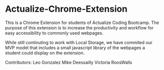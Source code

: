 # Actualize-Chrome-Extension

This is a Chrome Extension for students of Actualize Coding Bootcamp. The purpose of this extension is to increase the productivity and workflow for easy accessibility to commonly used webpages.

While still continuting to work with Local Storage, we have commited our MVP model that includes a small javascript library of the webpages a student could display on the extension.

Contributors:
Leo Gonzalez
Mike Deessailly
Victoria RoosWalls
